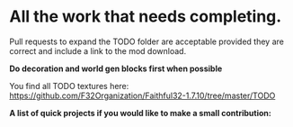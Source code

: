 All the work that needs completing. 
===========================
Pull requests to expand the TODO folder are acceptable provided they are correct and include a link to the mod download.

**Do decoration and world gen blocks first when possible**

You find all TODO textures here: https://github.com/F32Organization/Faithful32-1.7.10/tree/master/TODO

**A list of quick projects if you would like to make a small contribution:**
